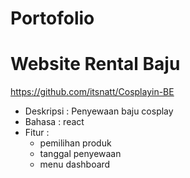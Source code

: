 # Portofolio

# Website Rental Baju
https://github.com/itsnatt/Cosplayin-BE
- Deskripsi : Penyewaan baju cosplay
- Bahasa : react
- Fitur :
    - pemilihan produk
    - tanggal penyewaan
    - menu dashboard
